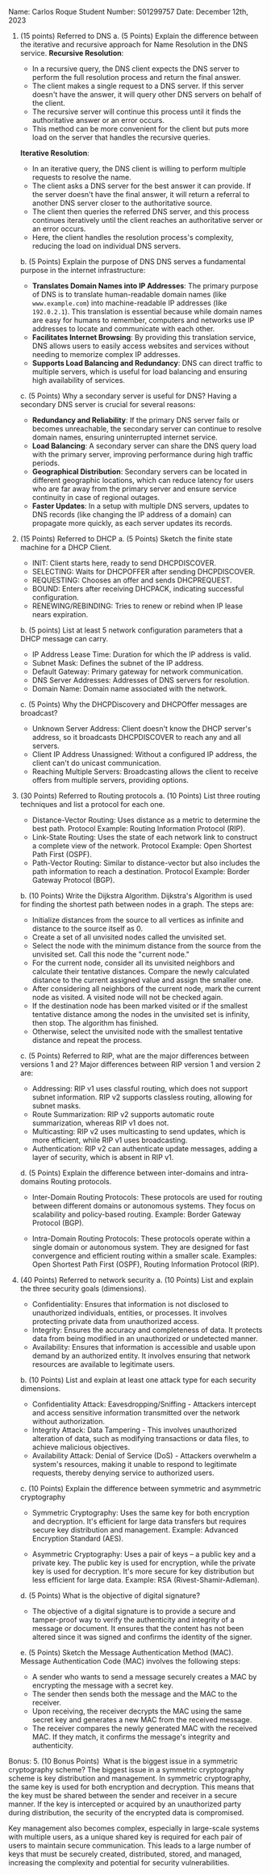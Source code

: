 Name: Carlos Roque
Student Number: S01299757
Date: December 12th, 2023

1. (15 points) Referred to DNS 
	a. (5 Points) Explain the difference between the iterative and recursive approach for Name Resolution in the DNS service. 
	**Recursive Resolution**: 
	- In a recursive query, the DNS client expects the DNS server to perform the full resolution process and return the final answer.
	- The client makes a single request to a DNS server. If this server doesn't have the answer, it will query other DNS servers on behalf of the client. 
	- The recursive server will continue this process until it finds the authoritative answer or an error occurs. 
	- This method can be more convenient for the client but puts more load on the server that handles the recursive queries. 
	
	**Iterative Resolution**: 
	- In an iterative query, the DNS client is willing to perform multiple requests to resolve the name. 
	- The client asks a DNS server for the best answer it can provide. If the server doesn't have the final answer, it will return a referral to another DNS server closer to the authoritative source.
	- The client then queries the referred DNS server, and this process continues iteratively until the client reaches an authoritative server or an error occurs. 
	- Here, the client handles the resolution process's complexity, reducing the load on individual DNS servers.
	
	b. (5 Points) Explain the purpose of DNS 
	DNS serves a fundamental purpose in the internet infrastructure: 
	- **Translates Domain Names into IP Addresses**: The primary purpose of DNS is to translate human-readable domain names (like `www.example.com`) into machine-readable IP addresses (like `192.0.2.1`). This translation is essential because while domain names are easy for humans to remember, computers and networks use IP addresses to locate and communicate with each other. 
	- **Facilitates Internet Browsing**: By providing this translation service, DNS allows users to easily access websites and services without needing to memorize complex IP addresses. 
	- **Supports Load Balancing and Redundancy**: DNS can direct traffic to multiple servers, which is useful for load balancing and ensuring high availability of services.

	c. (5 Points) Why a secondary server is useful for DNS?
	Having a secondary DNS server is crucial for several reasons: 
	- **Redundancy and Reliability**: If the primary DNS server fails or becomes unreachable, the secondary server can continue to resolve domain names, ensuring uninterrupted internet service. 
	- **Load Balancing**: A secondary server can share the DNS query load with the primary server, improving performance during high traffic periods. 
	- **Geographical Distribution**: Secondary servers can be located in different geographic locations, which can reduce latency for users who are far away from the primary server and ensure service continuity in case of regional outages. 
	- **Faster Updates**: In a setup with multiple DNS servers, updates to DNS records (like changing the IP address of a domain) can propagate more quickly, as each server updates its records.

2. (15 Points) Referred to DHCP
	a. (5 Points) Sketch the finite state machine for a DHCP Client.
	- INIT: Client starts here, ready to send DHCPDISCOVER.
	- SELECTING: Waits for DHCPOFFER after sending DHCPDISCOVER.
	- REQUESTING: Chooses an offer and sends DHCPREQUEST.
	- BOUND: Enters after receiving DHCPACK, indicating successful configuration.
	- RENEWING/REBINDING: Tries to renew or rebind when IP lease nears expiration.

	b. (5 points) List at least 5 network configuration parameters that a DHCP message can carry.
	- IP Address Lease Time: Duration for which the IP address is valid. 
	- Subnet Mask: Defines the subnet of the IP address.
	- Default Gateway: Primary gateway for network communication.
	- DNS Server Addresses: Addresses of DNS servers for resolution.
	- Domain Name: Domain name associated with the network.

	c. (5 Points) Why the DHCPDiscovery and DHCPOffer messages are broadcast?
	- Unknown Server Address: Client doesn't know the DHCP server's address, so it broadcasts DHCPDISCOVER to reach any and all servers.
	- Client IP Address Unassigned: Without a configured IP address, the client can't do unicast communication.
	- Reaching Multiple Servers: Broadcasting allows the client to receive offers from multiple servers, providing options.

3. (30 Points) Referred to Routing protocols
	a. (10 Points) List three routing techniques and list a protocol for each one.
	- Distance-Vector Routing: Uses distance as a metric to determine the best path. Protocol Example: Routing Information Protocol (RIP).
	- Link-State Routing: Uses the state of each network link to construct a complete view of the network. Protocol Example: Open Shortest Path First (OSPF).
	- Path-Vector Routing: Similar to distance-vector but also includes the path information to reach a destination. Protocol Example: Border Gateway Protocol (BGP).

	b. (10 Points) Write the Dijkstra Algorithm.
	Dijkstra's Algorithm is used for finding the shortest path between nodes in a graph. The steps are:
	- Initialize distances from the source to all vertices as infinite and distance to the source itself as 0.
	- Create a set of all unvisited nodes called the unvisited set.
	- Select the node with the minimum distance from the source from the unvisited set. Call this node the "current node."
	- For the current node, consider all its unvisited neighbors and calculate their tentative distances. Compare the newly calculated distance to the current assigned value and assign the smaller one.
	- After considering all neighbors of the current node, mark the current node as visited. A visited node will not be checked again.
	- If the destination node has been marked visited or if the smallest tentative distance among the nodes in the unvisited set is infinity, then stop. The algorithm has finished.
	- Otherwise, select the unvisited node with the smallest tentative distance and repeat the process.

	c. (5 Points) Referred to RIP, what are the major differences between versions 1 and 2?
	Major differences between RIP version 1 and version 2 are:
	- Addressing: RIP v1 uses classful routing, which does not support subnet information. RIP v2 supports classless routing, allowing for subnet masks.
	- Route Summarization: RIP v2 supports automatic route summarization, whereas RIP v1 does not.
	- Multicasting: RIP v2 uses multicasting to send updates, which is more efficient, while RIP v1 uses broadcasting.
	- Authentication: RIP v2 can authenticate update messages, adding a layer of security, which is absent in RIP v1.

	d. (5 Points) Explain the difference between inter-domains and intra-domains Routing protocols.
	- Inter-Domain Routing Protocols: These protocols are used for routing between different domains or autonomous systems. They focus on scalability and policy-based routing. Example: Border Gateway Protocol (BGP).
	
	-  Intra-Domain Routing Protocols: These protocols operate within a single domain or autonomous system. They are designed for fast convergence and efficient routing within a smaller scale. Examples: Open Shortest Path First (OSPF), Routing Information Protocol (RIP).

4. (40 Points) Referred to network security
	a. (10 Points) List and explain the three security goals (dimensions).
	- Confidentiality: Ensures that information is not disclosed to unauthorized individuals, entities, or processes. It involves protecting private data from unauthorized access.
	- Integrity: Ensures the accuracy and completeness of data. It protects data from being modified in an unauthorized or undetected manner.
	- Availability: Ensures that information is accessible and usable upon demand by an authorized entity. It involves ensuring that network resources are available to legitimate users.

	b. (10 Points) List and explain at least one attack type for each security dimensions.
	- Confidentiality Attack: Eavesdropping/Sniffing - Attackers intercept and access sensitive information transmitted over the network without authorization.
	- Integrity Attack: Data Tampering - This involves unauthorized alteration of data, such as modifying transactions or data files, to achieve malicious objectives.
	- Availability Attack: Denial of Service (DoS) - Attackers overwhelm a system's resources, making it unable to respond to legitimate requests, thereby denying service to authorized users.

	c. (10 Points) Explain the difference between symmetric and asymmetric cryptography
	- Symmetric Cryptography: Uses the same key for both encryption and decryption. It's efficient for large data transfers but requires secure key distribution and management. Example: Advanced Encryption Standard (AES).
	
	- Asymmetric Cryptography: Uses a pair of keys – a public key and a private key. The public key is used for encryption, while the private key is used for decryption. It's more secure for key distribution but less efficient for large data. Example: RSA (Rivest-Shamir-Adleman).

	d. (5 Points) What is the objective of digital signature?
	- The objective of a digital signature is to provide a secure and tamper-proof way to verify the authenticity and integrity of a message or document. It ensures that the content has not been altered since it was signed and confirms the identity of the signer.

	e. (5 Points) Sketch the Message Authentication Method (MAC).
	Message Authentication Code (MAC) involves the following steps:
	- A sender who wants to send a message securely creates a MAC by encrypting the message with a secret key.
	- The sender then sends both the message and the MAC to the receiver.
	- Upon receiving, the receiver decrypts the MAC using the same secret key and generates a new MAC from the received message.
	- The receiver compares the newly generated MAC with the received MAC. If they match, it confirms the message's integrity and authenticity.

Bonus:
5. (10 Bonus Points)  What is the biggest issue in a symmetric cryptography scheme?
The biggest issue in a symmetric cryptography scheme is key distribution and management. In symmetric cryptography, the same key is used for both encryption and decryption. This means that the key must be shared between the sender and receiver in a secure manner. If the key is intercepted or acquired by an unauthorized party during distribution, the security of the encrypted data is compromised.

Key management also becomes complex, especially in large-scale systems with multiple users, as a unique shared key is required for each pair of users to maintain secure communication. This leads to a large number of keys that must be securely created, distributed, stored, and managed, increasing the complexity and potential for security vulnerabilities.
